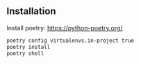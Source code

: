 ## Installation

Install poetry:
https://python-poetry.org/

```sh
poetry config virtualenvs.in-project true
poetry install
poetry shell

```